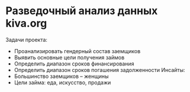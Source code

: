 # Разведочный анализ данных kiva.org
Задачи проекта: 
- Проанализировать гендерный состав заемщиков
- Выявить основные цели получения займов
- Определить диапазон сроков финансирования 
- Определить диапазон сроков погашения задолженности
Инсайты: 
- Большинство заемщиков – женщины
- Цели займа: еда, искусство, продажи
